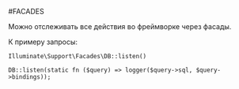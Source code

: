 #FACADES

Можно отслеживать все действия во фреймворке через фасады.

К примеру запросы:

`Illuminate\Support\Facades\DB::listen()`

``
DB::listen(static fn ($query) => logger($query->sql, $query->bindings));
``
